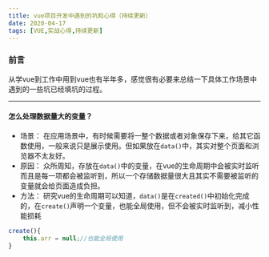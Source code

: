 ```yaml
---
title: vue项目开发中遇到的坑和心得（持续更新）
date: 2020-04-17
tags: [VUE,实战心得,持续更新]
---
```


### 前言

从学vue到工作中用到vue也有半年多，感觉很有必要来总结一下具体工作场景中遇到的一些坑已经填坑的过程。

---

#### 怎么处理数据量大的变量？

* 场景： 在应用场景中，有时候需要将一整个数据或者对象保存下来，给其它函数使用，一般来说只是展示使用。但如果放在`data()`中，其实对整个页面和浏览器不太友好。
* 原因： 众所周知，存放在`data()`中的变量，在vue的生命周期中会被实时监听而且是每一项都会被监听到，所以一个存储数据量很大且其实不需要被监听的变量就会给页面造成负担。
* 方法： 研究vue的生命周期可以知道，`data()`是在`created()`中初始化完成的，在`create()`声明一个变量，也能全局使用，但不会被实时监听到，减小性能损耗
  
```javascript
create(){
    this.arr = null;//也能全局使用
}
```

#### 